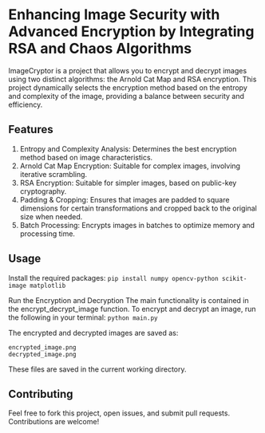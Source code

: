 # Enhancing Image Security with Advanced Encryption by Integrating RSA and Chaos Algorithms

ImageCryptor is a project that allows you to encrypt and decrypt images using two distinct algorithms: the Arnold Cat Map and RSA encryption. This project dynamically selects the encryption method based on the entropy and complexity of the image, providing a balance between security and efficiency.

## Features
1. Entropy and Complexity Analysis: Determines the best encryption method based on image characteristics.
2. Arnold Cat Map Encryption: Suitable for complex images, involving iterative scrambling.
3. RSA Encryption: Suitable for simpler images, based on public-key cryptography.
4. Padding & Cropping: Ensures that images are padded to square dimensions for certain transformations and cropped back to the original size when needed.
5. Batch Processing: Encrypts images in batches to optimize memory and processing time.

## Usage

Install the required packages:
```pip install numpy opencv-python scikit-image matplotlib```

Run the Encryption and Decryption
The main functionality is contained in the encrypt_decrypt_image function. To encrypt and decrypt an image, run the following in your terminal:
```python main.py```

The encrypted and decrypted images are saved as:
```
encrypted_image.png
decrypted_image.png
```
These files are saved in the current working directory.

## Contributing
Feel free to fork this project, open issues, and submit pull requests. Contributions are welcome!
